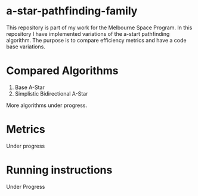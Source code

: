 # a-star-pathfinding-family
This repository is part of my work for the Melbourne Space Program. In this repository I have implemented variations of the a-start pathfinding algorithm. The purpose is to compare efficiency metrics and have a code base variations.

# Compared Algorithms 
1. Base A-Star 
2. Simplistic Bidirectional A-Star 

More algorithms under progress. 

# Metrics 

Under progress 

# Running instructions 

Under Progress 
